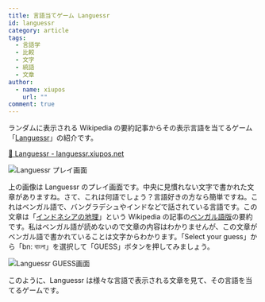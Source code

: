 ```yaml
---
title: 言語当てゲーム Languessr
id: languessr
category: article
tags:
  - 言語学
  - 比較
  - 文字
  - 統語
  - 文章
author:
  - name: xiupos
    url: ""
comment: true
---
```

ランダムに表示される Wikipedia の要約記事からその表示言語を当てるゲーム「[Languessr](https://languessr.xiupos.net/)」の紹介です。

[📖 Languessr - languessr.xiupos.net](https://languessr.xiupos.net/)

![Languessr プレイ画面](/upload/languessr1.png "Languessr プレイ画面")

上の画像は Languessr のプレイ画面です。中央に見慣れない文字で書かれた文章がありますね。さて、これは何語でしょう？言語好きの方なら簡単ですね。これはベンガル語で、バングラデシュやインドなどで話されている言語です。この文章は「[インドネシアの地理](https://ja.wikipedia.org/wiki/%E3%82%A4%E3%83%B3%E3%83%89%E3%83%8D%E3%82%B7%E3%82%A2%E3%81%AE%E5%9C%B0%E7%90%86)」という Wikipedia の記事の[ベンガル語版](https://bn.wikipedia.org/wiki/%E0%A6%AC%E0%A6%BE%E0%A6%82%E0%A6%B2%E0%A6%BE_%E0%A6%AD%E0%A6%BE%E0%A6%B7%E0%A6%BE)の要約です。私はベンガル語が読めないので文章の内容はわかりませんが、この文章がベンガル語で書かれていることは文字からわかります。「Select your guess」から「bn: বাংলা」を選択して「GUESS」ボタンを押してみましょう。

![Languessr GUESS画面](/upload/languessr2.png "Languessr GUESS画面")

このように、Languessr は様々な言語で表示される文章を見て、その言語を当てるゲームです。